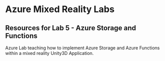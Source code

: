 # Azure Mixed Reality Labs

## Resources for Lab 5 - Azure Storage and Functions

Azure Lab teaching how to implement Azure Storage and Azure Functions within a mixed reality Unity3D Application.